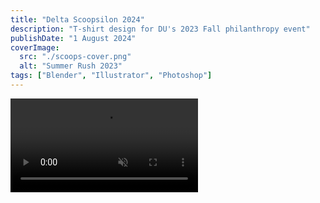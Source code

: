 ```yaml
---
title: "Delta Scoopsilon 2024"
description: "T-shirt design for DU's 2023 Fall philanthropy event"
publishDate: "1 August 2024"
coverImage:
  src: "./scoops-cover.png"
  alt: "Summer Rush 2023"
tags: ["Blender", "Illustrator", "Photoshop"]
---
```

<div class="w-full">
<video class="mx-auto" autoplay loop muted playsinline>
  <source src="/video/scoops.mp4" type="video/mp4" />
  Your browser does not support the video tag.
</video>
</div>

